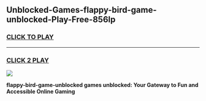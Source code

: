 
## Unblocked-Games-flappy-bird-game-unblocked-Play-Free-856lp
<h3>
<a href="https://premium76.site?title=flappy-bird-game-unblocked&ref=17A">CLICK TO PLAY</a></h3>
<hr>

<h3>
<a href="https://premium76.site?title=flappy-bird-game-unblocked&ref=17A">CLICK 2 PLAY</a>
  
</h3>

<a href="https://premium76.site?title=flappy-bird-game-unblocked&ref=17A"><img src="https://clearcache.store/games.png"></a>


**flappy-bird-game-unblocked games unblocked: Your Gateway to Fun and Accessible Online Gaming**
